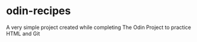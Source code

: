 # odin-recipes
A very simple project created while completing The Odin Project to practice HTML and Git
